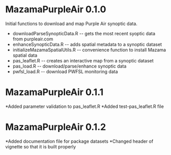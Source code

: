 # MazamaPurpleAir 0.1.0

Initial functions to download and map Purple Air synoptic data.

* downloadParseSynopticData.R -- gets the most recent syoptic data from purpleair.com
* enhanceSynopticData.R -- adds spatial metadata to a synoptic dataset
* initializeMazamaSpatialUtils.R -- convenience function to install Mazama spatial data
* pas_leaflet.R -- creates an interactive map from a synoptic dataset
* pas_load.R -- download/parse/enhance synoptic data
* pwfsl_load.R -- download PWFSL monitoring data

# MazamaPurpleAir 0.1.1

*Added parameter validation to pas_leaflet.R
*Added test-pas_leaflet.R file


# MazamaPurpleAir 0.1.2

*Added documentation file for package datasets
*Changed header of vignette so that it is built properly

